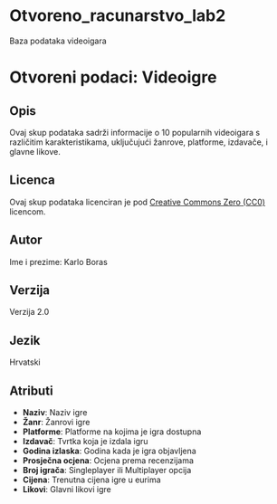 # Otvoreno_racunarstvo_lab2
Baza podataka videoigara
# Otvoreni podaci: Videoigre

## Opis
Ovaj skup podataka sadrži informacije o 10 popularnih videoigara s različitim karakteristikama, uključujući žanrove, platforme, izdavače, i glavne likove.

## Licenca
Ovaj skup podataka licenciran je pod [Creative Commons Zero (CC0)](https://creativecommons.org/publicdomain/zero/1.0/) licencom.

## Autor
Ime i prezime: Karlo Boras

## Verzija
Verzija 2.0

## Jezik
Hrvatski

## Atributi
- **Naziv**: Naziv igre
- **Žanr**: Žanrovi igre
- **Platforme**: Platforme na kojima je igra dostupna
- **Izdavač**: Tvrtka koja je izdala igru
- **Godina izlaska**: Godina kada je igra objavljena
- **Prosječna ocjena**: Ocjena prema recenzijama
- **Broj igrača**: Singleplayer ili Multiplayer opcija
- **Cijena**: Trenutna cijena igre u eurima
- **Likovi**: Glavni likovi igre
